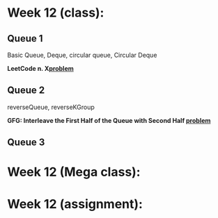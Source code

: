 # Week 12 (class):

## Queue 1

Basic Queue, Deque, circular queue, Circular Deque

**LeetCode n. X[problem](link)**

## Queue 2

reverseQueue, reverseKGroup

**GFG: Interleave the First Half of the Queue with Second Half [problem](https://www.geeksforgeeks.org/problems/interleave-the-first-half-of-the-queue-with-second-half/0)**

## Queue 3

# Week 12 (Mega class):

# Week 12 (assignment):
